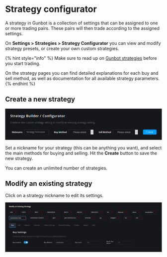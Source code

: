 # Strategy configurator

A strategy in Gunbot is a collection of settings that can be assigned to one or more trading pairs. These pairs will then trade according to the assigned settings.

On **Settings &gt; Strategies &gt; Strategy Configurator** you can view and modify strategy presets, or create your own custom strategies.

{% hint style="info" %}
Make sure to read up on [Gunbot strategies](../../trading-strategy-options/about-gunbot-strategies/) before you start trading.

On the strategy pages you can find detailed explanations for each buy and sell method, as well as documentation for all available strategy parameters.
{% endhint %}

## Create a new strategy

![](../../.gitbook/assets/image%20%2833%29.png)

Set a nickname for your strategy \(this can be anything you want\), and select the main methods for buying and selling. Hit the **Create** button to save the new strategy.  
  
You can create an unlimited number of strategies.

 

## Modify an existing strategy

Click on a strategy nickname to edit its settings.

![](../../.gitbook/assets/image%20%2821%29.png)

